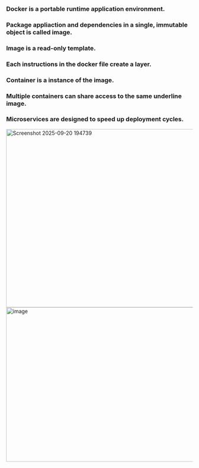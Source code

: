 ### Docker is a portable runtime application environment.
### Package appliaction and dependencies in a single, immutable object is called image.
### Image is a read-only template.
### Each instructions in the docker file create a layer.
### Container is a instance of the image.
### Multiple containers can share access to the same underline image.
### Microservices are designed to speed up deployment cycles.
<img width="553" height="480" alt="Screenshot 2025-09-20 194739" src="https://github.com/user-attachments/assets/e562a7ee-3b55-4312-b756-bf3e8ea52b52" />

<img width="732" height="416" alt="image" src="https://github.com/user-attachments/assets/64dbf275-6e2a-4d1f-86c3-21be9e29abe3" />
